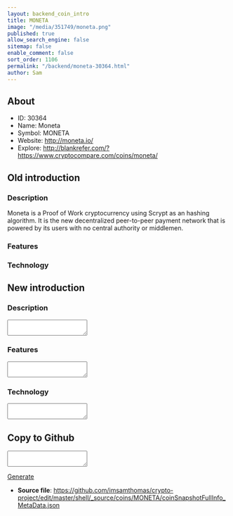 ```yaml
---
layout: backend_coin_intro
title: MONETA
image: "/media/351749/moneta.png"
published: true
allow_search_engine: false
sitemap: false
enable_comment: false
sort_order: 1106
permalink: "/backend/moneta-30364.html"
author: Sam
---
```


## About

- ID: 30364
- Name: Moneta
- Symbol: MONETA
- Website: http://moneta.io/
- Explore: http://blankrefer.com/?https://www.cryptocompare.com/coins/moneta/


## Old introduction

### Description

<p>Moneta is a Proof of Work cryptocurrency using Scrypt as an hashing algorithm. It is the new decentralized peer-to-peer payment network that is powered by its users with no central authority or middlemen.</p>

### Features


### Technology




## New introduction


### Description
<textarea id="meta_description" name="description"></textarea>

### Features
<textarea id="meta_features" name="features"></textarea>

### Technology
<textarea id="meta_technology" name="technology"></textarea>


## Copy to Github

<textarea id="coinsnapshotfullinfo_metadata"></textarea>

<a href="#gen" onclick="generateMetaDatJson()">Generate</a>

- **Source file**: <a href="https://github.com/imsamthomas/crypto-project/edit/master/shell/_source/coins/MONETA/coinSnapshotFullInfo_MetaData.json">https://github.com/imsamthomas/crypto-project/edit/master/shell/_source/coins/MONETA/coinSnapshotFullInfo_MetaData.json</a>

